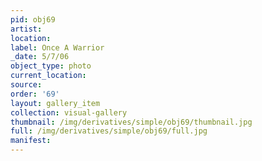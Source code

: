 ```yaml
---
pid: obj69
artist: 
location: 
label: Once A Warrior
_date: 5/7/06
object_type: photo
current_location: 
source: 
order: '69'
layout: gallery_item
collection: visual-gallery
thumbnail: /img/derivatives/simple/obj69/thumbnail.jpg
full: /img/derivatives/simple/obj69/full.jpg
manifest: 
---
```

